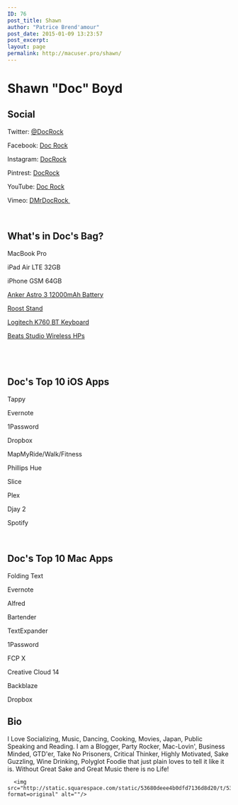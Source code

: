 ```yaml
---
ID: 76
post_title: Shawn
author: "Patrice Brend'amour"
post_date: 2015-01-09 13:23:57
post_excerpt:
layout: page
permalink: http://macuser.pro/shawn/
---
```

<h1 class="text-align-center">Shawn "Doc" Boyd</h1>

<h2>Social</h2>

Twitter: <a target="_blank" href="https://twitter.com/docrock">@DocRock</a>

Facebook: <a target="_blank" href="http://fb.me/docrock">Doc Rock</a>

Instagram: <a target="_blank" href="http://instagram.com/docrock">DocRock</a>

Pintrest: <a target="_blank" href="http://www.pinterest.com/docrock/">DocRock</a>

YouTube: <a target="_blank" href="https://www.youtube.com/user/docrock808/">Doc Rock</a>

Vimeo: <a target="_blank" href="http://vimeo.com/mrdocrock">DMrDocRock&nbsp;</a>

 </p>

<h2>What's in Doc's Bag?</h2>

MacBook Pro

iPad Air LTE 32GB

iPhone GSM 64GB

<a target="_blank" href="http://www.amazon.com/12000mAh-Portable-External-Technology-Smartphones/dp/B00CEZBKTO?tag=infophreak-20">Anker Astro 3 12000mAh Battery</a>

<a target="_blank" href="http://www.amazon.com/Roost-MacBook-Silver-Pro-Retina/dp/B00LE5E6BY/ref=sr_1_cc_2?s=aps&amp;ie=UTF8&amp;qid=1407995269&amp;sr=1-2-catcorr&amp;keywords=roost+stand&amp;tag=infophreak-20">Roost Stand</a>

<a target="_blank" href="http://www.amazon.com/Logitech-Wireless-Solar-Keyboard-iPhone/dp/B007VL8Y2C/ref=sr_1_cc_1?s=aps&amp;ie=UTF8&amp;qid=1407995305&amp;sr=1-1-catcorr&amp;keywords=logitech+k760&amp;tag=infophreak-20">Logitech K760 BT Keyboard</a>

<a target="_blank" href="http://www.amazon.com/Beats-Studio-Wireless-Over-Ear-Headphone/dp/B00HCGPD4I/ref=sr_1_8?s=aht&amp;ie=UTF8&amp;qid=1407995391&amp;sr=1-8&amp;keywords=wireless+headphones&amp;tag=infophreak-20">Beats Studio Wireless HPs</a>

<h2> </h2>

<h2>Doc's Top 10 iOS Apps</h2>

Tappy

Evernote

1Password

Dropbox

MapMyRide/Walk/Fitness

Phillips Hue

Slice

Plex

Djay 2

Spotify

 

<h2>Doc's Top 10 Mac Apps</h2>

Folding Text

Evernote

Alfred

Bartender

TextExpander

1Password

FCP X

Creative Cloud 14

Backblaze

Dropbox

<h2>Bio</h2>

<span>I Love Socializing, Music, Dancing, Cooking, Movies, Japan, Public Speaking and Reading. I am a Blogger, Party Rocker, Mac-Lovin', Business Minded, GTD'er, Take No Prisoners, Critical Thinker, Highly Motivated, Sake Guzzling, Wine Drinking, Polyglot Foodie that just plain loves to tell it like it is. Without Great Sake and Great Music there is no Life!</span>

<pre><code>  &lt;img src="http://static.squarespace.com/static/53680deee4b0dfd7136d8d20/t/53ec4f94e4b02826edb17ac4/1407995859281/docrock.jpg?format=original" alt=""/&gt;
</code></pre>